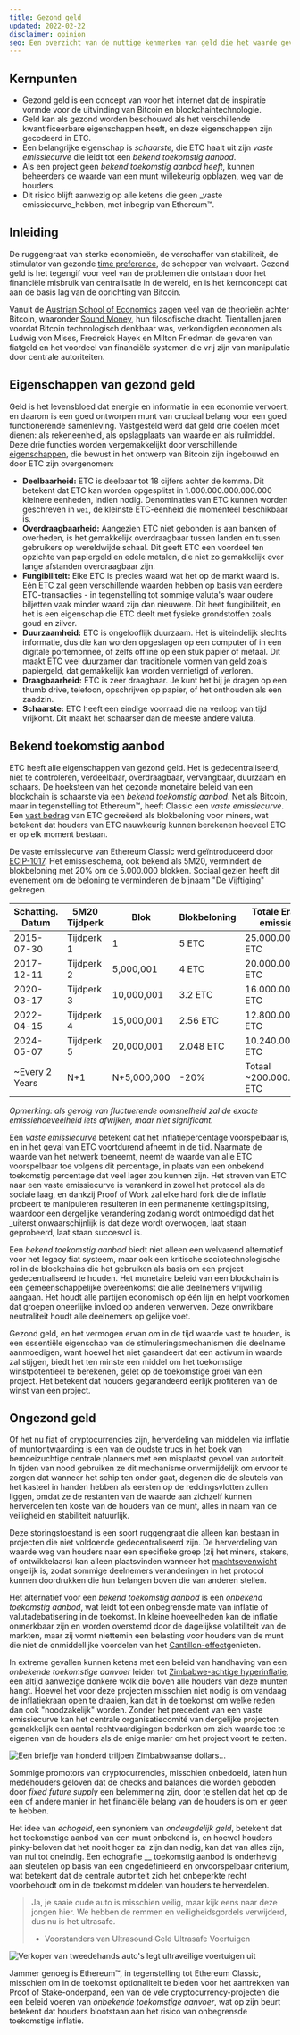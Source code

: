 ```yaml
---
title: Gezond geld
updated: 2022-02-22
disclaimer: opinion
seo: Een overzicht van de nuttige kenmerken van geld die het waarde geven, en hoe sommige blockchains, waaronder Ethereum Classic en Bitcoin, deze kenmerken bewust toepassen op hun monetaire beleid om decentralisatie en duurzaamheid te garanderen.
---
```


## Kernpunten

- Gezond geld is een concept van voor het internet dat de inspiratie vormde voor de uitvinding van Bitcoin en blockchaintechnologie.
- Geld kan als gezond worden beschouwd als het verschillende kwantificeerbare eigenschappen heeft, en deze eigenschappen zijn gecodeerd in ETC.
- Een belangrijke eigenschap is _schaarste_, die ETC haalt uit zijn _vaste emissiecurve_ die leidt tot een _bekend toekomstig aanbod_.
- Als een project geen _bekend toekomstig aanbod heeft_, kunnen beheerders de waarde van een munt willekeurig opblazen, weg van de houders.
- Dit risico blijft aanwezig op alle ketens die geen _vaste emissiecurve_hebben, met inbegrip van Ethereum™.

## Inleiding

De ruggengraat van sterke economieën, de verschaffer van stabiliteit, de stimulator van gezonde [time preference](https://www.youtube.com/watch?v=k5XbLm3pEfI), de schepper van welvaart. Gezond geld is het tegengif voor veel van de problemen die ontstaan door het financiële misbruik van centralisatie in de wereld, en is het kernconcept dat aan de basis lag van de oprichting van Bitcoin.

Vanuit de [Austrian School of Economics](https://mises.org/topics/bitcoin) zagen veel van de theorieën achter Bitcoin, waaronder [Sound Money](https://mises.org/library/principle-sound-money), hun filosofische dracht. Tientallen jaren voordat Bitcoin technologisch denkbaar was, verkondigden economen als Ludwig von Mises, Fredreick Hayek en Milton Friedman de gevaren van fiatgeld en het voordeel van financiële systemen die vrij zijn van manipulatie door centrale autoriteiten.

## Eigenschappen van gezond geld

Geld is het levensbloed dat energie en informatie in een economie vervoert, en daarom is een goed ontworpen munt van cruciaal belang voor een goed functionerende samenleving. Vastgesteld werd dat geld drie doelen moet dienen: als rekeneenheid, als opslagplaats van waarde en als ruilmiddel. Deze drie functies worden vergemakkelijkt door verschillende [eigenschappen](https://cryptowhat.com/properties-of-sound-money/), die bewust in het ontwerp van Bitcoin zijn ingebouwd en door ETC zijn overgenomen:

- **Deelbaarheid:** ETC is deelbaar tot 18 cijfers achter de komma. Dit betekent dat ETC kan worden opgesplitst in 1.000.000.000.000.000 kleinere eenheden, indien nodig. Denominaties van ETC kunnen worden geschreven in `wei`, de kleinste ETC-eenheid die momenteel beschikbaar is.
- **Overdraagbaarheid:** Aangezien ETC niet gebonden is aan banken of overheden, is het gemakkelijk overdraagbaar tussen landen en tussen gebruikers op wereldwijde schaal. Dit geeft ETC een voordeel ten opzichte van papiergeld en edele metalen, die niet zo gemakkelijk over lange afstanden overdraagbaar zijn.
- **Fungibiliteit:** Elke ETC is precies waard wat het op de markt waard is. Eén ETC zal geen verschillende waarden hebben op basis van eerdere ETC-transacties - in tegenstelling tot sommige valuta's waar oudere biljetten vaak minder waard zijn dan nieuwere. Dit heet fungibiliteit, en het is een eigenschap die ETC deelt met fysieke grondstoffen zoals goud en zilver.
- **Duurzaamheid:** ETC is ongelooflijk duurzaam. Het is uiteindelijk slechts informatie, dus die kan worden opgeslagen op een computer of in een digitale portemonnee, of zelfs offline op een stuk papier of metaal. Dit maakt ETC veel duurzamer dan traditionele vormen van geld zoals papiergeld, dat gemakkelijk kan worden vernietigd of verloren.
- **Draagbaarheid:** ETC is zeer draagbaar. Je kunt het bij je dragen op een thumb drive, telefoon, opschrijven op papier, of het onthouden als een zaadzin.
- **Schaarste:** ETC heeft een eindige voorraad die na verloop van tijd vrijkomt. Dit maakt het schaarser dan de meeste andere valuta.

## Bekend toekomstig aanbod

ETC heeft alle eigenschappen van gezond geld. Het is gedecentraliseerd, niet te controleren, verdeelbaar, overdraagbaar, vervangbaar, duurzaam en schaars. De hoeksteen van het gezonde monetaire beleid van een blockchain is schaarste via een _bekend toekomstig aanbod_. Net als Bitcoin, maar in tegenstelling tot Ethereum™, heeft Classic een _vaste emissiecurve_. Een [vast bedrag](https://etcis.money/) van ETC gecreëerd als blokbeloning voor miners, wat betekent dat houders van ETC nauwkeurig kunnen berekenen hoeveel ETC er op elk moment bestaan.

De vaste emissiecurve van Ethereum Classic werd geïntroduceerd door [ECIP-1017](https://ecips.ethereumclassic.org/ECIPs/ecip-1017). Het emissieschema, ook bekend als 5M20, vermindert de blokbeloning met 20% om de 5.000.000 blokken. Sociaal gezien heeft dit evenement om de beloning te verminderen de bijnaam "De Vijftiging" gekregen.

| Schatting. Datum | 5M20 Tijdperk | Blok        | Blokbeloning | Totale Era-emissie      |
| ---------------- | ------------- | ----------- | ------------ | ----------------------- |
| 2015-07-30       | Tijdperk 1    | 1           | 5 ETC        | 25.000.000 ETC          |
| 2017-12-11       | Tijdperk 2    | 5,000,001   | 4 ETC        | 20.000.000 ETC          |
| 2020-03-17       | Tijdperk 3    | 10,000,001  | 3.2 ETC      | 16.000.000 ETC          |
| 2022-04-15       | Tijdperk 4    | 15,000,001  | 2.56 ETC     | 12.800.000 ETC          |
| 2024-05-07       | Tijdperk 5    | 20,000,001  | 2.048 ETC    | 10.240.000 ETC          |
| ~Every 2 Years   | N+1           | N+5,000,000 | -20%         | Totaal ~200.000.000 ETC |

_Opmerking: als gevolg van fluctuerende oomsnelheid zal de exacte emissiehoeveelheid iets afwijken, maar niet significant._

Een _vaste emissiecurve_ betekent dat het inflatiepercentage voorspelbaar is, en in het geval van ETC voortdurend afneemt in de tijd. Naarmate de waarde van het netwerk toeneemt, neemt de waarde van alle ETC voorspelbaar toe volgens dit percentage, in plaats van een onbekend toekomstig percentage dat veel lager zou kunnen zijn.  Het streven van ETC naar een vaste emissiecurve is verankerd in zowel het protocol als de sociale laag, en dankzij Proof of Work zal elke hard fork die de inflatie probeert te manipuleren resulteren in een permanente kettingsplitsing, waardoor een dergelijke verandering zodanig wordt ontmoedigd dat het _uiterst onwaarschijnlijk is dat deze wordt overwogen, laat staan geprobeerd, laat staan succesvol is.

Een _bekend toekomstig aanbod_ biedt niet alleen een welvarend alternatief voor het legacy fiat systeem, maar ook een kritische sociotechnologische rol in de blockchains die het gebruiken als basis om een project gedecentraliseerd te houden. Het monetaire beleid van een blockchain is een gemeenschappelijke overeenkomst die alle deelnemers vrijwillig aangaan. Het houdt alle partijen economisch op één lijn en helpt voorkomen dat groepen oneerlijke invloed op anderen verwerven. Deze onwrikbare neutraliteit houdt alle deelnemers op gelijke voet.

Gezond geld, en het vermogen ervan om in de tijd waarde vast te houden, is een essentiële eigenschap van de stimuleringsmechanismen die deelname aanmoedigen, want hoewel het niet garandeert dat een activum in waarde zal stijgen, biedt het ten minste een middel om het toekomstige winstpotentieel te berekenen, gelet op de toekomstige groei van een project. Het betekent dat houders gegarandeerd eerlijk profiteren van de winst van een project.

## Ongezond geld

Of het nu fiat of cryptocurrencies zijn, herverdeling van middelen via inflatie of muntontwaarding is een van de oudste trucs in het boek van bemoeizuchtige centrale planners met een misplaatst gevoel van autoriteit. In tijden van nood gebruiken ze dit mechanisme onvermijdelijk om ervoor te zorgen dat wanneer het schip ten onder gaat, degenen die de sleutels van het kasteel in handen hebben als eersten op de reddingsvlotten zullen liggen, omdat ze de restanten van de waarde aan zichzelf kunnen herverdelen ten koste van de houders van de munt, alles in naam van de veiligheid en stabiliteit natuurlijk.

Deze storingstoestand is een soort ruggengraat die alleen kan bestaan in projecten die niet voldoende gedecentraliseerd zijn. De herverdeling van waarde weg van houders naar een specifieke groep (zij het miners, stakers, of ontwikkelaars) kan alleen plaatsvinden wanneer het [machtsevenwicht](/why-classic/decentralism#balancing-power) ongelijk is, zodat sommige deelnemers veranderingen in het protocol kunnen doordrukken die hun belangen boven die van anderen stellen.

Het alternatief voor een _bekend toekomstig aanbod_ is een _onbekend toekomstig aanbod_, wat leidt tot een onbegrensde mate van inflatie of valutadebatisering in de toekomst. In kleine hoeveelheden kan de inflatie onmerkbaar zijn en worden overstemd door de dagelijkse volatiliteit van de markten, maar zij vormt niettemin een belasting voor houders van de munt die niet de onmiddellijke voordelen van het [Cantillon-effect](https://cointelegraph.com/explained/from-cash-to-crypto-the-cantillon-effect-vs-the-nakamoto-effect)genieten.

In extreme gevallen kunnen ketens met een beleid van handhaving van een _onbekende toekomstige aanvoer_ leiden tot [Zimbabwe-achtige hyperinflatie](https://en.wikipedia.org/wiki/Hyperinflation_in_Zimbabwe), een altijd aanwezige donkere wolk die boven alle houders van deze munten hangt. Hoewel het voor deze projecten misschien niet nodig is om vandaag de inflatiekraan open te draaien, kan dat in de toekomst om welke reden dan ook "noodzakelijk" worden. [](/why-classic/proof-of-work#the-apr-arms-race) Zonder het precedent van een vaste emissiecurve kan het centrale organisatiecomité van dergelijke projecten gemakkelijk een aantal rechtvaardigingen bedenken om zich waarde toe te eigenen van de houders als de enige manier om het project voort te zetten.

![Een briefje van honderd triljoen Zimbabwaanse dollars...](./zimbabwedollar.jpg)

Sommige promotors van cryptocurrencies, misschien onbedoeld, laten hun medehouders geloven dat de checks and balances die worden geboden door _fixed future supply_ een belemmering zijn, door te stellen dat het op de een of andere manier in het financiële belang van de houders is om er geen te hebben.

Het idee van _echogeld_, een synoniem van _ondeugdelijk geld_, betekent dat het toekomstige aanbod van een munt onbekend is, en hoewel houders pinky-beloven dat het nooit hoger zal zijn dan nodig, kan dat van alles zijn, van nul tot oneindig. Een echografie __ toekomstig aanbod is onderhevig aan sleutelen op basis van een ongedefinieerd en onvoorspelbaar criterium, wat betekent dat de centrale autoriteit zich het onbeperkte recht voorbehoudt om in de toekomst middelen van houders te herverdelen.

> Ja, je saaie oude auto is misschien veilig, maar kijk eens naar deze jongen hier. We hebben de remmen en veiligheidsgordels verwijderd, dus nu is het ultrasafe.
> 
> - Voorstanders van ~~Ultrasound Geld~~ Ultrasafe Voertuigen

![Verkoper van tweedehands auto's legt ultraveilige voertuigen uit](./ultrasafe.jpg)

Jammer genoeg is Ethereum™, in tegenstelling tot Ethereum Classic, misschien om in de toekomst optionaliteit te bieden voor het aantrekken van Proof of Stake-onderpand, een van de vele cryptocurrency-projecten die een beleid voeren van _onbekende toekomstige aanvoer_, wat op zijn beurt betekent dat houders blootstaan aan het risico van onbegrensde toekomstige inflatie.
